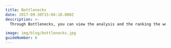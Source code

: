 ```yaml
---
title: Bottlenecks
date: 2017-09-30T15:04:10.000Z
description: >-
  Through Bottlenecks, you can view the analysis and the ranking the worst congested locations at the statewide or a MPO level. 

image: img/blog/bottlenecks.jpg
guideNumber: 6
---
```

